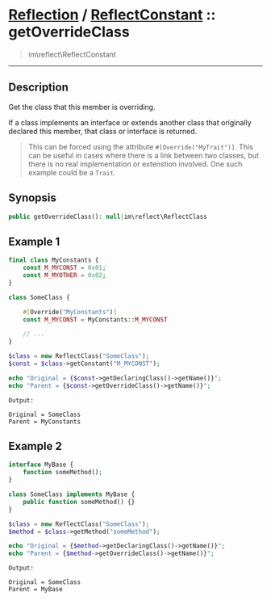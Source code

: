 # [Reflection](reflect.md) / [ReflectConstant](reflect-ReflectConstant.md) :: getOverrideClass
 > im\reflect\ReflectConstant
____

## Description
Get the class that this member is overriding.

If a class implements an interface or extends another class
that originally declared this member, that class or interface
is returned.

 > This can be forced using the attribute `#[Override("MyTrait")]`. This can be useful in cases where there is a link between two classes, but there is no real implementation or extenstion involved. One such example could be a `Trait`.  

## Synopsis
```php
public getOverrideClass(): null|im\reflect\ReflectClass
```

## Example 1
```php
final class MyConstants {
    const M_MYCONST = 0x01;
    const M_MYOTHER = 0x02;
}

class SomeClass {

    #[Override("MyConstants")]
    const M_MYCONST = MyConstants::M_MYCONST

    // ...
}

$class = new ReflectClass("SomeClass");
$const = $class->getConstant("M_MYCONST");

echo "Original = {$const->getDeclaringClass()->getName()}";
echo "Parent = {$const->getOverrideClass()->getName()}";
```

```
Output:

Original = SomeClass
Parent = MyConstants
```

## Example 2
```php
interface MyBase {
    function someMethod();
}

class SomeClass implements MyBase {
    public function someMethod() {}
}

$class = new ReflectClass("SomeClass");
$method = $class->getMethod("someMethod");

echo "Original = {$method->getDeclaringClass()->getName()}";
echo "Parent = {$method->getOverrideClass()->getName()}";
```

```
Output:

Original = SomeClass
Parent = MyBase
```
